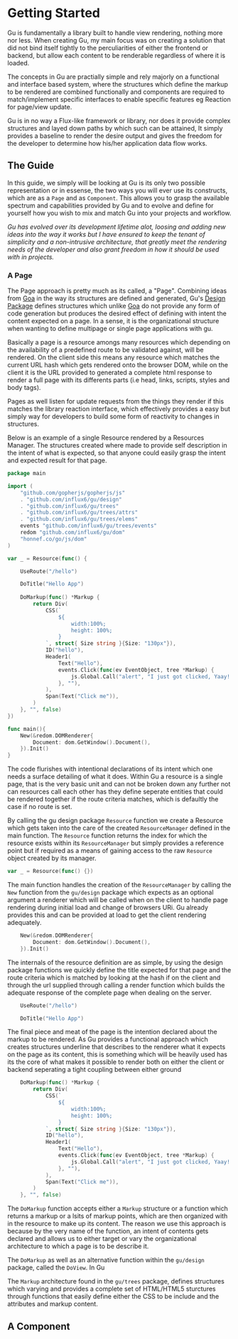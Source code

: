 # Getting Started 
Gu is fundamentally a library built to handle view rendering, nothing more nor less.
When creating Gu, my main focus was on creating a solution that did not bind itself 
tightly to the perculiarities of either the frontend or backend, but allow each content to 
be renderable regardless of where it is loaded. 

The concepts in Gu are practially simple and rely majorly on a functional and interface based system,
where the structures which define the markup to be rendered are combined functionally and components 
are required to match/implement specific interfaces to enable specific features eg Reaction for page/view update.

Gu is in no way a Flux-like framework or library, nor does it provide complex structures and 
layed down paths by which such can be attained, It simply provides a baseline to render the desire output and 
gives the freedom for the developer to determine how his/her application data flow  works.


## The Guide
In this guide, we simply will be looking at Gu is its only two possible representation 
or in essense, the two ways you will ever use its constructs, which are as a `Page` and as `Component`. 
This allows you to grasp the available spectrum and capabilities provided by Gu and 
to evolve and define for yourself how you wish to mix and match Gu into your projects and workflow.

*Gu has evolved over its development lifetime alot, loosing and adding new ideas into the way it works but 
I have ensured to keep the tenant of simplicity and a non-intrusive architecture, that greatly meet the rendering 
needs of the developer and also grant freedom in how it should be used with in projects.*

### A Page
The Page approach is pretty much as its called, a "Page".  Combining ideas from [Goa](https://goa.design/) in 
the way its structures are defined and generated, Gu's [Design Package](./designs) defines structures which 
unlike [Goa](https://goa.design/)  do not provide any form of code generation but produces the desired effect of defining with intent 
the content expected on a page. In a sense, it is the organizational structure when wanting to define multipage or 
single page applications with gu.

Basically a page is a resource amongs many resources which depending on the availability
of a predefined route to be validated against, will be rendered. 
On the client side this means any resource which matches the current URL hash which gets
rendered onto the browser DOM, while on the client it is the URL provided to generated a complete 
html response to render a full page with its differents parts (i.e head, links, scripts, styles and body tags).

Pages as well listen for update requests from the things they render if this matches
the library reaction interface, which effectively provides a easy but simply way 
for developers to build some form of reactivity to changes in structures.

Below is an example of a single Resource rendered by a Resources Manager. The 
structures created where made to provide self description in the intent of what is 
expected, so that anyone could easily grasp the intent and expected result for that page.


```go
package main

import (
	"github.com/gopherjs/gopherjs/js"
	. "github.com/influx6/gu/design"
	. "github.com/influx6/gu/trees"
	. "github.com/influx6/gu/trees/attrs"
	. "github.com/influx6/gu/trees/elems"
	events "github.com/influx6/gu/trees/events"
	redom "github.com/influx6/gu/dom"
	"honnef.co/go/js/dom"
)

var _ = Resource(func() {

	UseRoute("/hello")

	DoTitle("Hello App")
	
	DoMarkup(func() *Markup {
		return Div(
			CSS(`
				${
					width:100%;
					height: 100%;
				}
			`, struct{ Size string }{Size: "130px"}),
			ID("hello"),
			Header1(
				Text("Hello"),
				events.Click(func(ev EventObject, tree *Markup) {
					js.Global.Call("alert", "I just got clicked, Yaay!!!")
				}, ""),
			),
			Span(Text("Click me")),
		)
	}, "", false)
})

func main(){
	New(&redom.DOMRenderer{
		Document: dom.GetWindow().Document(),
	}).Init()
}

```

The code flurishes with intentional declarations of its intent which one needs 
a surface detailing of what it does. Within Gu a resource is a single page, that 
is the very basic unit and can not be broken down any further not can resources 
call each other has they define seperate entities that could be rendered together 
if the route criteria matches, which is defaultly the case if no route is set.

By calling the gu design package `Resource` function we create a Resource which 
gets taken into the care of the created `ResourceManager` defined in the main function.
The `Resource` function returns the index for which the resource exists within 
its `ResourceManager` but simply provides a reference point but if required as 
a means of gaining access to the raw `Resource` object created by its manager.

```go
var _ = Resource(func() {})

```

The main function handles the creation of the `ResourceManager` by calling the `New`
function from the `gu/design` package which expects as an optional argument a 
renderer which will be called when on the client to handle page rendering during 
initial load and change of browsers URi. Gu already provides this and can be provided 
at load to get the client rendering adequately.

```go
	New(&redom.DOMRenderer{
		Document: dom.GetWindow().Document(),
	}).Init()
```

The internals of the resource definition are as simple, by using the design package 
functions we quickly define the title expected for that page and the route criteria 
which is matched by looking at the hash if on the client and through the url supplied 
through calling a render function which builds the adequate response of the complete 
page when dealing on the server.

```go
	UseRoute("/hello")

	DoTitle("Hello App")
```

The final piece and meat of the page is the intention declared about the markup to be 
rendered. As Gu provides a functional approach which creates structures underline 
that describes to the renderer what it expects on the page as its content, this is something
which will be heavily used has its the core of what makes it possible to render both 
on either the client or backend seperating a tight coupling between either ground

```go
	DoMarkup(func() *Markup {
		return Div(
			CSS(`
				${
					width:100%;
					height: 100%;
				}
			`, struct{ Size string }{Size: "130px"}),
			ID("hello"),
			Header1(
				Text("Hello"),
				events.Click(func(ev EventObject, tree *Markup) {
					js.Global.Call("alert", "I just got clicked, Yaay!!!")
				}, ""),
			),
			Span(Text("Click me")),
		)
	}, "", false)

```

The `DoMarkup` function accepts either a `Markup` structure or a function which 
returns a markup or a lsits of markup points, which are then organized with in 
the resource to make up its content. The reason we use this approach is because 
by the very name of the function, an intent of contents gets declared and allows 
us to either target or vary the organizational architecture to which a page is to 
be describe it.

The `DoMarkup` as well as an alternative function within the `gu/design` package,
called the `DoView`. In Gu

The `Markup` architecture found in the `gu/trees` package, defines structures which
varying and provides a complete set of HTML/HTML5 sturctures through functions 
that easily define either the CSS to be include and the attributes and markup content.

## A Component